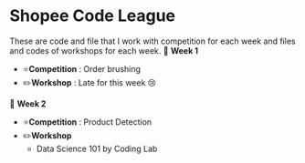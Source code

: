 # Shopee Code League
These are code and file that I work with competition for each week and files and codes of workshops for each week.
:pushpin: **Week 1**
- :star:**Competition** : Order brushing
- :pencil2:**Workshop** : Late for this week :cry:

:pushpin: **Week 2**
- :star:**Competition** : Product Detection
- :pencil2:**Workshop** 
  - Data Science 101 by Coding Lab
